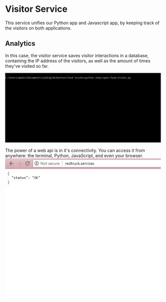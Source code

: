 # Visitor Service
This service unifies our Python app and Javascript app, by keeping track of the visitors on both applications.

## Analytics
In this case, the visitor service saves visitor interactions in a database, containing the IP address of the visitors, as well as the amount of times they've visited so far. 

![javascript](https://github.com/jamangi/redtrucks/blob/master/writeup/images/console_visitors.gif)

The power of a web api is in it's connectivity. You can access it from anywhere: the terminal, Python, JavaScript, and even your browser.
![javascript](https://github.com/jamangi/redtrucks/blob/master/writeup/images/visitor_service.gif)